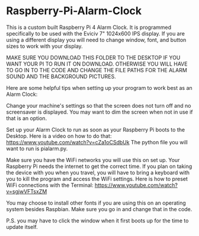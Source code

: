 # Raspberry-Pi-Alarm-Clock
This is a custom built Raspberry Pi 4 Alarm Clock. It is programmed specifically to be used with the Eviciv 7" 1024x600 IPS display. If you are using a different display you will need to change window, font, and button sizes to work with your display.

MAKE SURE YOU DOWNLOAD THIS FOLDER TO THE DESKTOP IF YOU WANT YOUR PI TO RUN IT ON DOWNLOAD. OTHERWISE YOU WILL HAVE TO GO IN TO THE CODE AND CHANGE THE FILE PATHS FOR THE ALARM SOUND AND THE BACKGROUND PICTURES.

Here are some helpful tips when setting up your program to work best as an Alarm Clock:

Change your machine's settings so that the screen does not turn off and no screensaver is displayed. You may want to dim the screen when not in use if that is an option.

Set up your Alarm Clock to run as soon as your Raspberry Pi boots to the Desktop. Here is a video on how to do that: https://www.youtube.com/watch?v=cZa1oCSdbUk The python file you will want to run is pialarm.py.

Make sure you have the WiFi networks you will use this on set up. Your Raspberry Pi needs the internet to get the correct time. If you plan on taking the device with you when you travel, you will have to bring a keyboard with you to kill the program and access the WiFi settings. Here is how to preset WiFi connections with the Terminal: https://www.youtube.com/watch?v=sgjwVFTsxZM

You may choose to install other fonts if you are using this on an operating system besides Raspbian. Make sure you go in and change that in the code.

P.S. you may have to click the window when it first boots up for the time to update itself.
